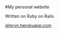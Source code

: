 #My personal website

Written on Ruby on Rails

[glmrvn.herokuapp.com](http://glmrvn.herokuapp.com/)
